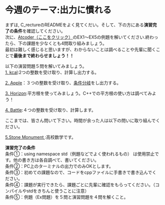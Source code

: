# 今週のテーマ:出力に慣れる
まずは, C_rectureのREADMEをよく見てくだい。そして、下の方にある**演習完了の条件**を確認してください。<br>次に、[Atcoder（ここをクリック）](https://atcoder.jp/contests/APG4b/tasks/APG4b_cv)のEX1〜EX5の例題を解いてください.終わったら、下の課題を少なくとも4問取り組みましょう。<br>最初は難しく感じると思いますが、わからないことは調べることや先輩に聞くことで**最後まで終わらせましょう！！**

以下の演習問題５問を解いてみましょう。<br>
[1. kcal](https://atcoder.jp/contests/abc205/tasks/abc205_a):2つの整数を受け取り、計算し出力する。

[2. Apple](https://atcoder.jp/contests/abc265/tasks/abc265_a)：３つの整数を受け取り、[条件分岐](https://itsakura.com/cpp-if)をし出力する。

[3. Horizon](https://atcoder.jp/contests/abc239/editorial/3363):平方根を使ってみましょう。C++での平方根の使い方は調べてみよう！

[4. Battle](https://atcoder.jp/contests/abc164/tasks/abc164_b):４つの整数を受け取り、計算します。

ここまでは、皆さん問いて下さい。時間が余った人は以下の問いに取り組んでください。

[5.Stone Monument ](https://atcoder.jp/contests/abc099/tasks/abc099_b):高校数学です。

**演習完了の条件**
<br>条件①：using namespace std（例題などでよく使われるもの） は使用禁止です。他の書き方は各自調べて、書いてください。
<br>条件②：PC上のターミナルの出力でのみOKとします。
<br>条件③：初めての課題なので、コードをcppファイルに手書きで書き込んでください。
<br>条件④：課題が実行できたら、課題ごとに先輩に確認をもらってください。（コンパイルやstdをきちんと使うことに注意）
<br>条件⑤：例題（Ex問題）を５問と演習問題を４問を解くこと。
